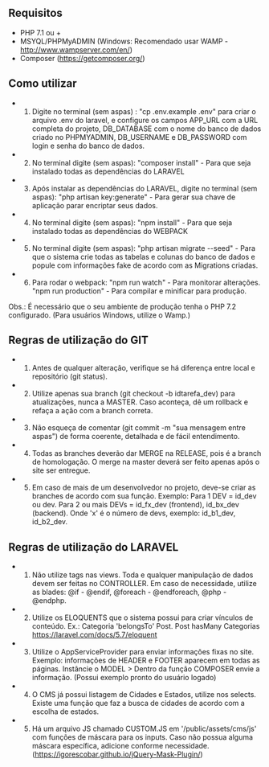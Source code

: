 ## Requisitos
- PHP 7.1 ou +
- MSYQL/PHPMyADMIN (Windows: Recomendado usar WAMP - http://www.wampserver.com/en/)
- Composer (https://getcomposer.org/)

## Como utilizar
- 1) Digite no terminal (sem aspas) : "cp .env.example .env" para criar o arquivo .env do laravel, e configure os campos APP_URL com a URL completa do projeto, DB_DATABASE com o nome do banco de dados criado no PHPMYADMIN, DB_USERNAME e DB_PASSWORD com login e senha do banco de dados.
- 2) No terminal digite (sem aspas): "composer install" - Para que seja instalado todas as dependências do LARAVEL
- 3) Após instalar as dependências do LARAVEL, digite no terminal (sem aspas): "php artisan key:generate" - Para gerar sua chave de aplicação parar encriptar seus dados.
- 4) No terminal digite (sem aspas): "npm install" - Para que seja instalado todas as dependências do WEBPACK
- 5) No terminal digite (sem aspas): "php artisan migrate --seed" - Para que o sistema crie todas as tabelas e colunas do banco de dados e popule com informações fake de acordo com as Migrations criadas.
- 6) Para rodar o webpack: "npm run watch" - Para monitorar alterações. "npm run production" - Para compilar e minificar para produção.

Obs.: É necessário que o seu ambiente de produção tenha o PHP 7.2 configurado. (Para usuários Windows, utilize o Wamp.)

## Regras de utilização do GIT
- 1) Antes de qualquer alteração, verifique se há diferença entre local e repositório (git status).
- 2) Utilize apenas sua branch (git checkout -b idtarefa_dev) para atualizações, nunca a MASTER. Caso aconteça, dê um rollback e refaça a ação com a branch correta.
- 3) Não esqueça de comentar (git commit -m "sua mensagem entre aspas") de forma coerente, detalhada e de fácil entendimento.
- 4) Todas as branches deverão dar MERGE na RELEASE, pois é a branch de homologação. O merge na master deverá ser feito apenas após o site ser entregue.
- 5) Em caso de mais de um desenvolvedor no projeto, deve-se criar as branches de acordo com sua função. Exemplo: Para 1 DEV = id_dev ou dev. Para 2 ou mais DEVs = id_fx_dev (frontend), id_bx_dev (backend). Onde 'x' é o número de devs, exemplo: id_b1_dev, id_b2_dev.

## Regras de utilização do LARAVEL
- 1) Não utilize tags <?php?> nas views. Toda e qualquer manipulação de dados devem ser feitas no CONTROLLER. Em caso de necessidade, utilize as blades: @if - @endif, @foreach - @endforeach, @php - @endphp.
- 2) Utilize os ELOQUENTS que o sistema possui para criar vínculos de conteúdo. Ex.: Categoria 'belongsTo' Post. Post hasMany Categorias https://laravel.com/docs/5.7/eloquent
- 3) Utilize o AppServiceProvider para enviar informações fixas no site. Exemplo: informações de HEADER e FOOTER aparecem em todas as páginas. Instâncie o MODEL > Dentro da função COMPOSER envie a informação. (Possui exemplo pronto do usuário logado)
- 4) O CMS já possui listagem de Cidades e Estados, utilize nos selects. Existe uma função que faz a busca de cidades de acordo com a escolha de estados.
- 5) Há um arquivo JS chamado CUSTOM.JS em '/public/assets/cms/js' com funções de máscara para os inputs. Caso não possua alguma máscara específica, adicione conforme necessidade. (https://igorescobar.github.io/jQuery-Mask-Plugin/)